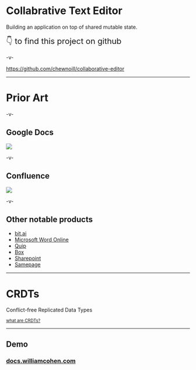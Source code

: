 
# Collabrative Text Editor

Building an application on top of shared mutable state.

<sub style="padding-top:20px;font-size:22px">
👇 to find this project on github
</sub>

-v-

https://github.com/chewnoill/collaborative-editor


---

# Prior Art

-v-

## Google Docs

<img src="/website/decks/google-docs-mkt.png"/>

-v-

## Confluence

<img src="/website/decks/confluence-mkt.png"/>

-v-

## Other notable products

* [bit.ai](https://bit.ai/)
* [Microsoft Word Online](https://office.live.com/start/word.aspx)
* [Quip](https://quip.com/)
* [Box](https://www.box.com/en-in/notes)
* [Sharepoint](https://www.microsoft.com/en-us/microsoft-365/sharepoint/collaboration)
* [Samepage](https://samepage.io/)

---

# CRDTs

Conflict-free Replicated Data Types

<sub>[what are CRDTs?](/website/slides/what-are-crdts)</sub>

---

## Demo

### [docs.williamcohen.com](http://docs.williamcohen.com/document/03c6018a-fcb2-4ed6-866d-87f939ae6388/)
